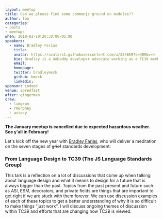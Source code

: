 ```yaml
---
layout: meetup
title: Can we please find some commonjs ground on modules??
author: lon
categories:
- posts
- meetups
when: 2018-02-20T20:30:00-05:00
speakers:
  - name: Bradley Farias
    title:
    avatar: https://avatars1.githubusercontent.com/u/234659?s=400&v=4
    bio: Bradley is a GoDaddy developer advocate working as a TC39 member with a focus on developer tooling. He implemented and specified Node.js integration with ES Modules; and is currently expanding experiences for the REPL, package distribution, and devtools.
    email:
    homepage:
    twitter: bradleymeck
    github: bmeck
    linkedin:
sponsor: indeed
venue: spredfast
after: gingerman
crew:
  - lingram
  - rmurphey
  - astacy
---
```


**The January meetup is cancelled due to expected hazardous weather. See y'all in February!**

Let's kick off the new year with [Bradley Farias](https://github.com/bmeck), who will deliver a meditation on the seven stages of ~~grief~~ standards development:

### From Language Design to TC39 (The JS Language Standards Group)

This talk is a reflection on a lot of discussions that come up when talking about language design and what it means to design for a future that is always bigger than the past. Topics from the past present and future such as ASI, ESM, decorators, and private fields are things that are important to get right if we are stuck with them forever. We can use discussion examples of each of these topics to get a better understanding of why it is so difficult to make things "just work". I will discuss ongoing themes of discussion within TC39 and efforts that are changing how TC39 is viewed.

<marquee style="position: fixed;top: 50%;color: red;font-size: 100px;line-height: 100px; ">CANCELLED! WINTER IS COMING. SEEK SHELTER AND COMFORT.</marquee>
